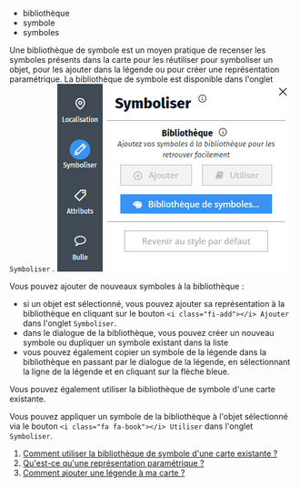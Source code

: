 - bibliothèque
- symbole
- symboles

Une bibliothèque de symbole est un moyen pratique de recenser les symboles présents dans la carte pour les réutiliser pour symboliser un objet, pour les ajouter dans la légende ou pour créer une représentation paramétrique.
La bibliothèque de symbole est disponible dans l'onglet `Symboliser` <i class="fi-pencil colored"></i>.
![](../../img/biblio.png)

Vous pouvez ajouter de nouveaux symboles à la bibliothèque :
- si un objet est sélectionné, vous pouvez ajouter sa représentation à la bibliothèque en cliquant sur le bouton `<i class="fi-add"></i> Ajouter` dans l'onglet `Symboliser`.
- dans le dialogue de la bibliothèque, vous pouvez créer un nouveau symbole ou dupliquer un symbole existant dans la liste
- vous pouvez également copier un symbole de la légende dans la bibliothèque en passant par le dialogue de la légende, en sélectionnant la ligne de la légende et en cliquant sur la flèche bleue.

Vous pouvez également utiliser la bibliothèque de symbole d'une carte existante.

Vous pouvez appliquer un symbole de la bibliothèque à l'objet sélectionné via le bouton `<i class="fa fa-book"></i> Utiliser` dans l'onglet `Symboliser`.

1. [Comment utiliser la bibliothèque de symbole d'une carte existante ?](./comment_partager_une_bibliothèque_de_symboles.md)
1. [Qu'est-ce qu'une représentation paramétrique ?](../symboliser/Qu'est-ce_qu'une_représentation_paramétrique.md)
1. [Comment ajouter une légende à ma carte ?](../mceditor/Comment_créer_une_légende.md)

